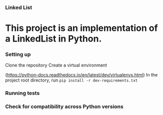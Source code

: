 ### Linked List

# This project is an implementation of a LinkedList in Python.


### Setting up
Clone the repository
Create a virtual environment

(https://python-docs.readthedocs.io/en/latest/dev/virtualenvs.html)
In the project root directory, run `pip install -r dev-requirements.txt`


### Running tests



### Check for compatibility across Python versions
